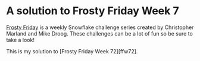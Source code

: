 # A solution to Frosty Friday Week 7

[Frosty Friday][fros] is a weekly Snowflake challenge series
created by Christopher Marland and Mike Droog.
These challenges can be a lot of fun so be sure to take a look!

This is my solution to [Frosty Friday Week 72][ffw72].

[fros]: https://frostyfriday.org/
[ffw7]: https://frostyfriday.org/blog/2023/11/17/week-72-basic/
